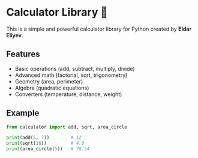 # Calculator Library 🧮

This is a simple and powerful calculator library for Python created by **Eldar Eliyev**.

## Features
- Basic operations (add, subtract, multiply, divide)
- Advanced math (factorial, sqrt, trigonometry)
- Geometry (area, perimeter)
- Algebra (quadratic equations)
- Converters (temperature, distance, weight)

## Example
```python
from calculator import add, sqrt, area_circle

print(add(5, 7))        # 12
print(sqrt(16))         # 4.0
print(area_circle(5))   # 78.54
